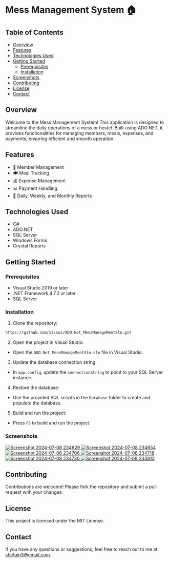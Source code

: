 # Mess Management System 🏠

## Table of Contents
- [Overview](#overview)
- [Features](#features)
- [Technologies Used](#technologies-used)
- [Getting Started](#getting-started)
  - [Prerequisites](#prerequisites)
  - [Installation](#installation)
- [Screenshots](#Screenshots)
- [Contributing](#contributing)
- [License](#license)
- [Contact](#contact)

## Overview
Welcome to the Mess Management System! This application is designed to streamline the daily operations of a mess or hostel. Built using ADO.NET, it provides functionalities for managing members, meals, expenses, and payments, ensuring efficient and smooth operation.

## Features
- 👥 Member Management
- 🍽️ Meal Tracking
- 💰 Expense Management
- 📊 Payment Handling
- 📅 Daily, Weekly, and Monthly Reports

## Technologies Used
- C#
- ADO.NET
- SQL Server
- Windows Forms
- Crystal Reports

## Getting Started
### Prerequisites
- Visual Studio 2019 or later
- .NET Framework 4.7.2 or later
- SQL Server

### Installation
1. Clone the repository:

```sh
https://github.com/xisxus/ADO.Net_MessManageMentSln.git
```
2. Open the project in Visual Studio:
- Open the `ADO.Net_MessManageMentSln.sln` file in Visual Studio.

3. Update the database connection string:
- In `app.config`, update the `connectionString` to point to your SQL Server instance.

4. Restore the database:
- Use the provided SQL scripts in the `Database` folder to create and populate the database.

5. Build and run the project:
- Press `F5` to build and run the project.


### Screenshots

[
![Screenshot 2024-07-08 234629](https://github.com/xisxus/ADO.Net_MessManageMentSln/assets/172262255/df65dfcd-4b45-46af-95bf-64ab20128fb6)
![Screenshot 2024-07-08 234654](https://github.com/xisxus/ADO.Net_MessManageMentSln/assets/172262255/ec68409f-85a1-42a9-96fb-514b5c880acb)
![Screenshot 2024-07-08 234706](https://github.com/xisxus/ADO.Net_MessManageMentSln/assets/172262255/181eef46-21f8-4449-99b8-44169c29d251)
![Screenshot 2024-07-08 234718](https://github.com/xisxus/ADO.Net_MessManageMentSln/assets/172262255/0b803687-8548-4799-a001-6dc7382892db)
![Screenshot 2024-07-08 234730](https://github.com/xisxus/ADO.Net_MessManageMentSln/assets/172262255/b82941db-b6e5-4656-b677-5e9c1f274e37)
![Screenshot 2024-07-08 234913](https://github.com/xisxus/ADO.Net_MessManageMentSln/assets/172262255/66bdfb2e-152f-4cfa-b30c-46b6e0825852)
](url)


## Contributing
Contributions are welcome! Please fork the repository and submit a pull request with your changes.

## License
This project is licensed under the MIT License.

## Contact
If you have any questions or suggestions, feel free to reach out to me at shefain3@gmail.com.


